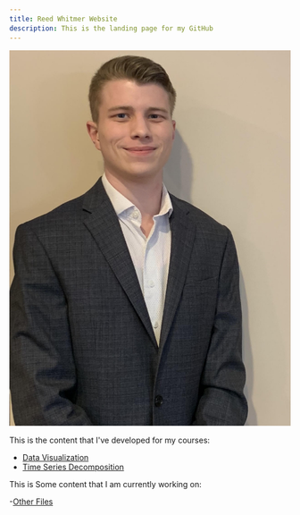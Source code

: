 ```yaml
---
title: Reed Whitmer Website
description: This is the landing page for my GitHub
---
```


![My Picture](/pics/ReedWhitmerLinkedin.png)






This is the content that I've developed for my courses:






- [Data Visualization](/DataVisualization/index.md)
- [Time Series Decomposition](/TimeSeriesDecomposition/index.md)


This is Some content that I am currently working on:

-[Other Files](https://github.com/Reed-Whitmer/OtherFiles)
